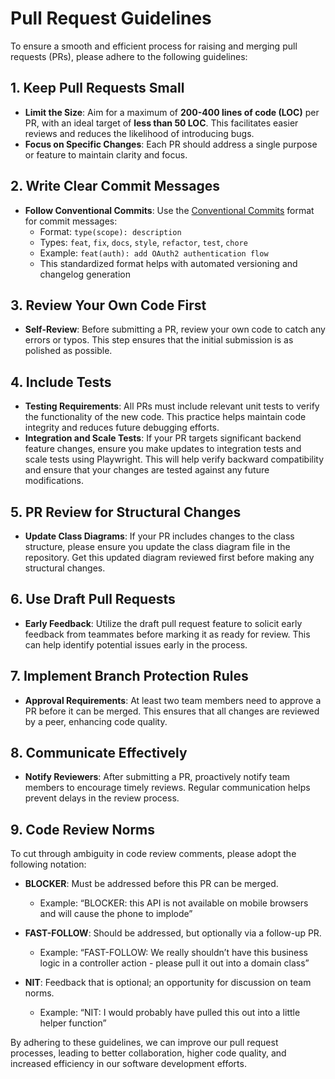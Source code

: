 # Pull Request Guidelines

To ensure a smooth and efficient process for raising and merging pull requests (PRs), please adhere to the following guidelines:

## 1. Keep Pull Requests Small

- **Limit the Size**: Aim for a maximum of **200-400 lines of code (LOC)** per PR, with an ideal target of **less than 50 LOC**. This facilitates easier reviews and reduces the likelihood of introducing bugs.
- **Focus on Specific Changes**: Each PR should address a single purpose or feature to maintain clarity and focus.

## 2. Write Clear Commit Messages

- **Follow Conventional Commits**: Use the [Conventional Commits](https://www.conventionalcommits.org/) format for commit messages:
  - Format: `type(scope): description`
  - Types: `feat`, `fix`, `docs`, `style`, `refactor`, `test`, `chore`
  - Example: `feat(auth): add OAuth2 authentication flow`
  - This standardized format helps with automated versioning and changelog generation

## 3. Review Your Own Code First

- **Self-Review**: Before submitting a PR, review your own code to catch any errors or typos. This step ensures that the initial submission is as polished as possible.

## 4. Include Tests

- **Testing Requirements**: All PRs must include relevant unit tests to verify the functionality of the new code. This practice helps maintain code integrity and reduces future debugging efforts.
- **Integration and Scale Tests**: If your PR targets significant backend feature changes, ensure you make updates to integration tests and scale tests using Playwright. This will help verify backward compatibility and ensure that your changes are tested against any future modifications.

## 5. PR Review for Structural Changes

- **Update Class Diagrams**: If your PR includes changes to the class structure, please ensure you update the class diagram file in the repository. Get this updated diagram reviewed first before making any structural changes.

## 6. Use Draft Pull Requests

- **Early Feedback**: Utilize the draft pull request feature to solicit early feedback from teammates before marking it as ready for review. This can help identify potential issues early in the process.

## 7. Implement Branch Protection Rules

- **Approval Requirements**: At least two team members need to approve a PR before it can be merged. This ensures that all changes are reviewed by a peer, enhancing code quality.

## 8. Communicate Effectively

- **Notify Reviewers**: After submitting a PR, proactively notify team members to encourage timely reviews. Regular communication helps prevent delays in the review process.

## 9. Code Review Norms

To cut through ambiguity in code review comments, please adopt the following notation:

- **BLOCKER**: Must be addressed before this PR can be merged.

  - Example: “BLOCKER: this API is not available on mobile browsers and will cause the phone to implode”

- **FAST-FOLLOW**: Should be addressed, but optionally via a follow-up PR.

  - Example: “FAST-FOLLOW: We really shouldn’t have this business logic in a controller action - please pull it out into a domain class”

- **NIT**: Feedback that is optional; an opportunity for discussion on team norms.
  - Example: “NIT: I would probably have pulled this out into a little helper function”

By adhering to these guidelines, we can improve our pull request processes, leading to better collaboration, higher code quality, and increased efficiency in our software development efforts.
